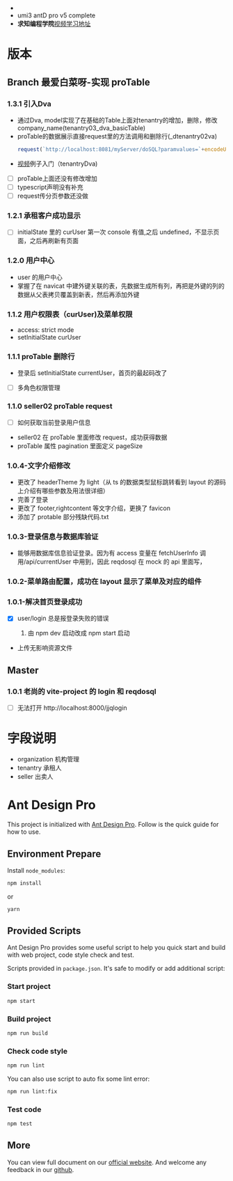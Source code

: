 - 
- umi3 antD pro v5 complete
- **求知编程学院**[视频学习地址](https://www.bilibili.com/video/BV1SA411H7sX/?spm_id_from=333.999.0.0&vd_source=891093c1caed79794c25fe5f4b8eeae9)

# 版本

## Branch 最爱白菜呀-实现 proTable

### 1.3.1 引入Dva

- 通过Dva, model实现了在基础的Table上面对tenantry的增加，删除，修改company_name(tenantry03_dva_basicTable)
- proTable的数据展示直接request里的方法调用和删除行(_dtenantry02va)
  ```javascript
  request(`http://localhost:8081/myServer/doSQL?paramvalues=`+encodeURIComponent(JSON.stringify({sqlprocedure:
  ```
- [视频](https://www.bilibili.com/video/BV1qz411z7s3/ "张立志")例子入门（tenantryDva)

- [ ] proTable上面还没有修改增加
- [ ] typescript声明没有补充
- [ ] request传分页参数还没做

### 1.2.1 承租客户成功显示

- [ ] initialState 里的 curUser 第一次 console 有值,之后 undefined，不显示页面，之后再刷新有页面

### 1.2.0 用户中心

- user 的用户中心
- 掌握了在 navicat 中建外键关联的表，先数据生成所有列，再把是外键的列的数据从父表拷贝覆盖到新表，然后再添加外键

### 1.1.2 用户权限表（curUser)及菜单权限

- access: strict mode
- setInitialState curUser

### 1.1.1 proTable 删除行

- 登录后 setInitialState currentUser，首页的最起码改了

- [ ] 多角色权限管理

### 1.1.0 seller02 proTable request

- [ ] 如何获取当前登录用户信息

- seller02 在 proTable 里面修改 request，成功获得数据
- proTable 属性 pagination 里面定义 pageSize

### 1.0.4-文字介绍修改

- 更改了 headerTheme 为 light（从 ts 的数据类型鼠标跳转看到 layout 的源码上介绍有哪些参数及用法很详细）
- 完善了登录
- 更改了 footer,rightcontent 等文字介绍，更换了 favicon
- 添加了 protable 部分残缺代码.txt

### 1.0.3-登录信息与数据库验证

- 能够用数据库信息验证登录。因为有 access 变量在 fetchUserInfo 调用/api/currentUser 中用到，因此 reqdosql 在 mock 的 api 里面写，

### 1.0.2-菜单路由配置，成功在 layout 显示了菜单及对应的组件

### 1.0.1-解决首页登录成功

- [X] user/login 总是报登录失败的错误

  1. 由 npm dev 启动改成 npm start 启动

- 上传无影响资源文件

## Master

### 1.0.1 老尚的 vite-project 的 login 和 reqdosql

- [ ] 无法打开 http://localhost:8000/jjqlogin

# 字段说明

- organization 机构管理
- tenantry 承租人
- seller 出卖人

# Ant Design Pro

This project is initialized with [Ant Design Pro](https://pro.ant.design). Follow is the quick guide for how to use.

## Environment Prepare

Install `node_modules`:

```bash
npm install
```

or

```bash
yarn
```

## Provided Scripts

Ant Design Pro provides some useful script to help you quick start and build with web project, code style check and test.

Scripts provided in `package.json`. It's safe to modify or add additional script:

### Start project

```bash
npm start
```

### Build project

```bash
npm run build
```

### Check code style

```bash
npm run lint
```

You can also use script to auto fix some lint error:

```bash
npm run lint:fix
```

### Test code

```bash
npm test
```

## More

You can view full document on our [official website](https://pro.ant.design). And welcome any feedback in our [github](https://github.com/ant-design/ant-design-pro).
